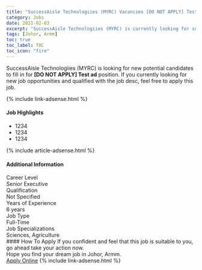 ```yaml
---
title: "SuccessAisle Technologiies (MYRC) Vacancies [DO NOT APPLY] Test ad" 
category: Jobs 
date: 2021-02-03 
excerpt: "SuccessAisle Technologiies (MYRC) is currently looking for suitable person to fill in the [DO NOT APPLY] Test ad which positioned at Johor, Armm" 
tags: [Johor, Armm] 
toc: true 
toc_label: TOC 
toc_icon: "fire" 
--- 
```


<p>SuccessAisle Technologiies (MYRC) is looking for new potential candidates to fill in for <b>[DO NOT APPLY] Test ad</b> position. If you currently looking for new job opportunities and qualified with the job desc, feel free to apply this job.
</p>{% include link-adsense.html %} 
<div><div><h4>Job Highlights</h4></div><div><ul><li><div><div><div><div></div></div></div><div><span>1234</span></div></div></li><li><div><div><div><div></div></div></div><div><span>1234</span></div></div></li><li><div><div><div><div></div></div></div><div><span>1234</span></div></div></li></ul></div></div> 
{% include article-adsense.html %} 
<div><div><h4>Additional Information</h4></div><div><div><div><div><div><div><div><span>Career Level</span></div><div><span>Senior Executive</span></div></div></div></div><div><div><div><div><span>Qualification</span></div><div><span>Not Specified</span></div></div></div></div><div><div><div><div><span>Years of Experience</span></div><div><span>6 years</span></div></div></div></div><div><div><div><div><span>Job Type</span></div><div><span>Full-Time</span></div></div></div></div><div><div><div><div><span>Job Specializations</span></div><div><span>Sciences, Agriculture</span></div></div></div></div></div></div></div></div> 
#### How To Apply 
If you confident and feel that this job is suitable to you, go ahead take your action now. <br/> 
Hope you find your dream job in Johor, Armm. <br/> 
<a href="https://www.jobstreet.com.my/en/job/[do-not-apply]-test-ad-4476111?jobId=jobstreet-my-job-4476111&sectionRank=17&token=0~98ccfcef-d5dc-46da-a614-43456cd66faf&fr=SRP%20View%20In%20New%20Ta" class="btn btn--info" target="_blank" rel="nofollow noopenner">Apply Online</a> 
{% include link-adsense.html %} 